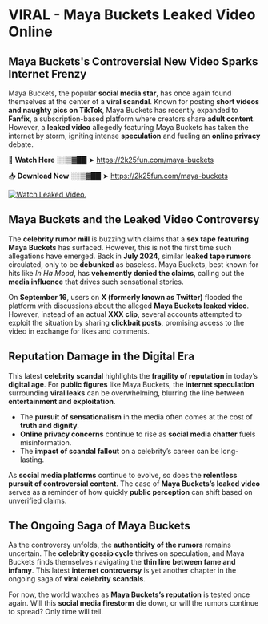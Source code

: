 # VIRAL - Maya Buckets Leaked Video Online

## **Maya Buckets's Controversial New Video Sparks Internet Frenzy**  

Maya Buckets, the popular **social media star**, has once again found themselves at the center of a **viral scandal**. Known for posting **short videos and naughty pics on TikTok**, Maya Buckets has recently expanded to **Fanfix**, a subscription-based platform where creators share **adult content**. However, a **leaked video** allegedly featuring Maya Buckets has taken the internet by storm, igniting intense **speculation** and fueling an **online privacy** debate.  

🔴 **Watch Here** ░░▒▓██ ➤ https://2k25fun.com/maya-buckets  

📥 **Download Now** ░░▒▓██ ➤ https://2k25fun.com/maya-buckets  

[![Watch Leaked Video.](https://miro.medium.com/v2/resize:fit:828/format:webp/1*cilzJN44JGOrTw9NJCrNHA.gif "Watch Leaked Video")](https://2k25fun.com/maya-buckets)

## **Maya Buckets and the Leaked Video Controversy**  

The **celebrity rumor mill** is buzzing with claims that a **sex tape featuring Maya Buckets** has surfaced. However, this is not the first time such allegations have emerged. Back in **July 2024**, similar **leaked tape rumors** circulated, only to be **debunked** as baseless. Maya Buckets, best known for hits like *In Ha Mood*, has **vehemently denied the claims**, calling out the **media influence** that drives such sensational stories.  

On **September 16**, users on **X (formerly known as Twitter)** flooded the platform with discussions about the alleged **Maya Buckets leaked video**. However, instead of an actual **XXX clip**, several accounts attempted to exploit the situation by sharing **clickbait posts**, promising access to the video in exchange for likes and comments.  

## **Reputation Damage in the Digital Era**  

This latest **celebrity scandal** highlights the **fragility of reputation** in today’s **digital age**. For **public figures** like Maya Buckets, the **internet speculation** surrounding **viral leaks** can be overwhelming, blurring the line between **entertainment and exploitation**.  

- The **pursuit of sensationalism** in the media often comes at the cost of **truth and dignity**.  
- **Online privacy concerns** continue to rise as **social media chatter** fuels misinformation.  
- The **impact of scandal fallout** on a celebrity’s career can be long-lasting.  

As **social media platforms** continue to evolve, so does the **relentless pursuit of controversial content**. The case of **Maya Buckets’s leaked video** serves as a reminder of how quickly **public perception** can shift based on unverified claims.  

## **The Ongoing Saga of Maya Buckets**  

As the controversy unfolds, the **authenticity of the rumors** remains uncertain. The **celebrity gossip cycle** thrives on speculation, and Maya Buckets finds themselves navigating the **thin line between fame and infamy**. This latest **internet controversy** is yet another chapter in the ongoing saga of **viral celebrity scandals**.  

For now, the world watches as **Maya Buckets’s reputation** is tested once again. Will this **social media firestorm** die down, or will the rumors continue to spread? Only time will tell.